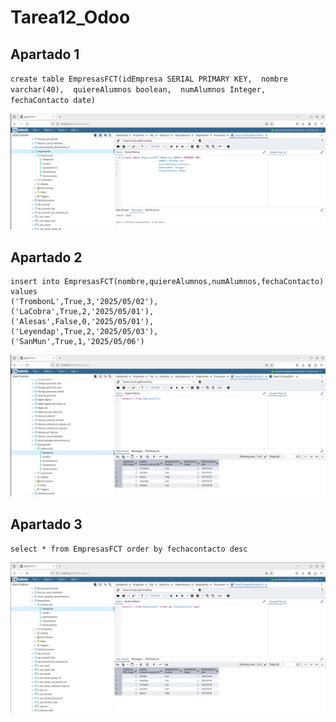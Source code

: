 # Tarea12_Odoo


## Apartado 1

``
create table EmpresasFCT(idEmpresa SERIAL PRIMARY KEY, 
						 nombre varchar(40), 
						 quiereAlumnos boolean, 
						 numAlumnos Integer,
						 fechaContacto date)
``       


![Apartado1](Trabajo_12/apartado1.png)



## Apartado 2

```
insert into EmpresasFCT(nombre,quiereAlumnos,numAlumnos,fechaContacto) values
('TrombonL',True,3,'2025/05/02'),
('LaCobra',True,2,'2025/05/01'),
('Alesas',False,0,'2025/05/01'),
('Leyendap',True,2,'2025/05/03'),
('SanMun',True,1,'2025/05/06')
```
![Apartado2](Trabajo_12/apartado2.png)


## Apartado 3

```
select * from EmpresasFCT order by fechacontacto desc
```
![Apartado3](Trabajo_12/apartado3.png)
